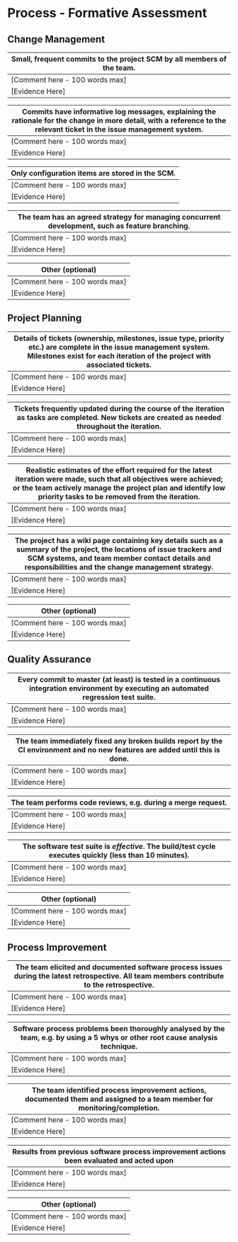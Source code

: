 # Process - Formative Assessment


## Change Management

| Small, frequent commits to the project SCM by all members of the team. |
| ------------------------------------------------------------ |
| [Comment here - 100 words max]                               |
| [Evidence Here]                                              |

| Commits have informative log messages, explaining the rationale for the change in more detail, with a reference to the relevant ticket in the issue management system. |
| ------------------------------------------------------------ |
| [Comment here - 100 words max]                               |
| [Evidence Here]                                              |

| Only configuration items are stored in the SCM. |
| ----------------------------------------------- |
| [Comment here - 100 words max]                  |
| [Evidence Here]                                 |

| The team has an agreed strategy for managing concurrent development, such as feature branching. |
| ------------------------------------------------------------ |
| [Comment here - 100 words max]                               |
| [Evidence Here]                                              |


| Other (optional)               |
| ------------------------------ |
| [Comment here - 100 words max] |
| [Evidence Here]                |


## Project Planning

| Details of tickets (ownership, milestones, issue type, priority etc.) are complete in the issue management system.  Milestones exist for each iteration of the project with associated tickets. |
| ------------------------------------------------------------ |
| [Comment here - 100 words max]                               |
| [Evidence Here]                                              |

| Tickets frequently updated during the course of the iteration as tasks are completed. New tickets are created as needed throughout the iteration. |
| ------------------------------------------------------------ |
| [Comment here - 100 words max]                               |
| [Evidence Here]                                              |

| Realistic estimates of the effort required for the latest iteration were made, such that all objectives were achieved; or the team actively manage the project plan and identify low priority tasks to be removed from the iteration. |
| ------------------------------------------------------------ |
| [Comment here - 100 words max]                               |
| [Evidence Here]                                              |

| The project has a wiki page containing key details such as a summary of the project, the locations of issue trackers and SCM systems, and team member contact details and responsibilities and the change management strategy. |
| ------------------------------------------------------------ |
| [Comment here - 100 words max]                               |
| [Evidence Here]                                              |


| Other (optional)               |
| ------------------------------ |
| [Comment here - 100 words max] |
| [Evidence Here]                |


## Quality Assurance

| Every commit to master (at least) is tested in a continuous integration environment by executing an automated regression test suite. |
| ------------------------------------------------------------ |
| [Comment here - 100 words max]                               |
| [Evidence Here]                                              |

| The team immediately fixed any broken builds report by the CI environment and no new features are added until this is done. |
| ------------------------------------------------------------ |
| [Comment here - 100 words max]                               |
| [Evidence Here]                                              |

| The team performs code reviews, e.g. during a merge request. |
| ------------------------------------------------------------ |
| [Comment here - 100 words max]                               |
| [Evidence Here]                                              |

| The software test suite is *effective*.  The build/test cycle executes quickly (less than 10 minutes). |
| ------------------------------------------------------------ |
| [Comment here - 100 words max]                               |
| [Evidence Here]                                              |


| Other (optional)               |
| ------------------------------ |
| [Comment here - 100 words max] |
| [Evidence Here]                |


## Process Improvement

| The team elicited and documented software process issues during the latest retrospective. All team members contribute to the retrospective. |
| ------------------------------------------------------------ |
| [Comment here - 100 words max]                               |
| [Evidence Here]                                              |

| Software process problems been thoroughly analysed by the team, e.g. by using a 5 whys or other root cause analysis technique. |
| ------------------------------------------------------------ |
| [Comment here - 100 words max]                               |
| [Evidence Here]                                              |

| The team identified process improvement actions, documented them and assigned to a team member for monitoring/completion. |
| ------------------------------------------------------------ |
| [Comment here - 100 words max]                               |
| [Evidence Here]                                              |

| Results from previous software process improvement actions been evaluated and acted upon |
| ------------------------------------------------------------ |
| [Comment here - 100 words max]                               |
| [Evidence Here]                                              |

| Other (optional)               |
| ------------------------------ |
| [Comment here - 100 words max] |
| [Evidence Here]                |